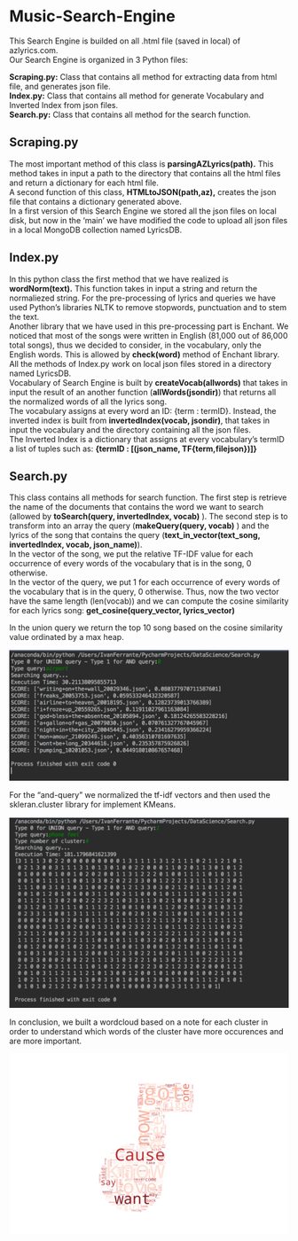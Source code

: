 # Music-Search-Engine

This Search Engine is builded on all .html file (saved in local) of azlyrics.com. </br>
Our Search Engine is organized in 3 Python files:

**Scraping.py:** Class that contains all method for extracting data from html file, and generates json file. </br>
**Index.py:** Class that contains all method for generate Vocabulary and Inverted Index from json files. </br>
**Search.py:** Class that contains all method for the search function. </br>

## Scraping.py

The most important method of this class is **parsingAZLyrics(path).** This method takes in input a path to the directory that contains all the html files and return a dictionary for each html file. </br>
A second function of this class, **HTMLtoJSON(path,az),** creates the json file that contains a dictionary generated above. </br>
In a first version of this Search Engine we stored all the json files on local disk, but now in the ‘main’ we have modified the code to upload all json files in a local MongoDB collection named LyricsDB.

## Index.py

In this python class the first method that we have realized is **wordNorm(text).** This function takes in input a string and return the normaliezed string. For the pre-processing of lyrics and queries we have used Python’s libraries NLTK to remove stopwords, punctuation and 
to stem the text.</br> Another library that we have used in this pre-processing part is Enchant. We noticed that most of the songs were written in English  (81,000 out of 86,000 total songs), thus we decided to consider, in the vocabulary, only the English words. This is allowed by **check(word)** method of Enchant library. </br>
All the methods of Index.py work on local json files stored in a directory named LyricsDB. </br>
Vocabulary of Search Engine is built by **createVocab(allwords)** that takes  in input the result of an another function (**allWords(jsondir)**) that returns all the normalized words of all the lyrics song. </br>
The vocabulary assigns at every word an ID: {term : termID}.
Instead, the inverted index is built from **invertedIndex(vocab, jsondir)**, that takes in input the vocabulary and the directory containing all the json files. </br>
The Inverted Index is a dictionary that assigns at every vocabulary’s termID a list of tuples such as: 
**{termID : [(json_name, TF{term,filejson})]}**

## Search.py

This class contains all methods for search function. The first step is retrieve the name of the documents that contains the word we want to search (allowed by **toSearch(query, invertedIndex, vocab)** ).  The second step is to transform into an array the query (**makeQuery(query, vocab)** ) and the lyrics of the song that contains the query (**text_in_vector(text_song, invertedIndex, vocab, json_name)**). </br>
In the vector of the song, we put the relative TF-IDF value for each occurrence of every words of the vocabulary that is in the song, 0 otherwise. </br> In the vector of the query, we put 1 for each occurrence of every words of the vocabulary that is in the query, 0 otherwise.
Thus, now the two vector have the same length (len(vocab)) and we can compute the cosine similarity for each lyrics song: 
**get_cosine(query_vector, lyrics_vector)** </br>

In the union query we return the top 10 song based on the cosine similarity value ordinated by a max heap. </br>

![](/image/union.png?raw=true)

For the “and-query” we normalized the tf-idf vectors and then used the skleran.cluster library for implement KMeans. </br>

![](/image/and.png?raw=true)

In conclusion, we built a wordcloud based on a note for each cluster in order to understand which words of the cluster have more occurences and are more important. </br>

![](/image/wordcloud.png?raw=true)

